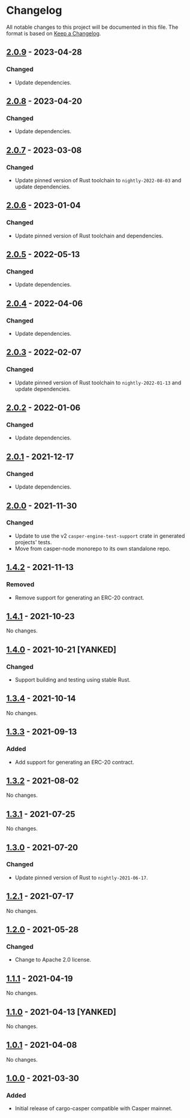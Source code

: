 # Changelog

All notable changes to this project will be documented in this file.  The format is based on [Keep a Changelog].

[comment]: <> (Added:      new features)
[comment]: <> (Changed:    changes in existing functionality)
[comment]: <> (Deprecated: soon-to-be removed features)
[comment]: <> (Removed:    now removed features)
[comment]: <> (Fixed:      any bug fixes)
[comment]: <> (Security:   in case of vulnerabilities)



## [2.0.9] - 2023-04-28

### Changed
* Update dependencies.



## [2.0.8] - 2023-04-20

### Changed
* Update dependencies.



## [2.0.7] - 2023-03-08

### Changed
* Update pinned version of Rust toolchain to `nightly-2022-08-03` and update dependencies.



## [2.0.6] - 2023-01-04

### Changed
* Update pinned version of Rust toolchain and dependencies.



## [2.0.5] - 2022-05-13

### Changed
* Update dependencies.



## [2.0.4] - 2022-04-06

### Changed
* Update dependencies.



## [2.0.3] - 2022-02-07

### Changed
* Update pinned version of Rust toolchain to `nightly-2022-01-13` and update dependencies.



## [2.0.2] - 2022-01-06

### Changed
* Update dependencies.



## [2.0.1] - 2021-12-17

### Changed
* Update dependencies.



## [2.0.0] - 2021-11-30

### Changed
* Update to use the v2 `casper-engine-test-support` crate in generated projects' tests.
* Move from casper-node monorepo to its own standalone repo.



## [1.4.2] - 2021-11-13

### Removed
* Remove support for generating an ERC-20 contract.



## [1.4.1] - 2021-10-23

No changes.



## [1.4.0] - 2021-10-21 [YANKED]

### Changed
* Support building and testing using stable Rust.



## [1.3.4] - 2021-10-14

No changes.



## [1.3.3] - 2021-09-13

### Added
* Add support for generating an ERC-20 contract.



## [1.3.2] - 2021-08-02

No changes.



## [1.3.1] - 2021-07-25

No changes.



## [1.3.0] - 2021-07-20

### Changed
* Update pinned version of Rust to `nightly-2021-06-17`.



## [1.2.1] - 2021-07-17

No changes.



## [1.2.0] - 2021-05-28

### Changed
* Change to Apache 2.0 license.



## [1.1.1] - 2021-04-19

No changes.



## [1.1.0] - 2021-04-13 [YANKED]

No changes.



## [1.0.1] - 2021-04-08

No changes.



## [1.0.0] - 2021-03-30

### Added
* Initial release of cargo-casper compatible with Casper mainnet.



[Keep a Changelog]: https://keepachangelog.com/en/1.0.0
[unreleased]: https://github.com/casper-ecosystem/cargo-casper/compare/v2.0.9...dev
[2.0.9]: https://github.com/casper-ecosystem/cargo-casper/compare/v2.0.8...v2.0.9
[2.0.8]: https://github.com/casper-ecosystem/cargo-casper/compare/v2.0.7...v2.0.8
[2.0.7]: https://github.com/casper-ecosystem/cargo-casper/compare/v2.0.6...v2.0.7
[2.0.6]: https://github.com/casper-ecosystem/cargo-casper/compare/v2.0.5...v2.0.6
[2.0.5]: https://github.com/casper-ecosystem/cargo-casper/compare/v2.0.4...v2.0.5
[2.0.4]: https://github.com/casper-ecosystem/cargo-casper/compare/v2.0.3...v2.0.4
[2.0.3]: https://github.com/casper-ecosystem/cargo-casper/compare/v2.0.2...v2.0.3
[2.0.2]: https://github.com/casper-ecosystem/cargo-casper/compare/v2.0.1...v2.0.2
[2.0.1]: https://github.com/casper-ecosystem/cargo-casper/compare/v2.0.0...v2.0.1
[2.0.0]: https://github.com/casper-ecosystem/cargo-casper/compare/v1.4.2...v2.0.0
[1.4.2]: https://github.com/casper-ecosystem/cargo-casper/compare/v1.4.1...v1.4.2
[1.4.1]: https://github.com/casper-ecosystem/cargo-casper/compare/v1.4.0...v1.4.1
[1.4.0]: https://github.com/casper-ecosystem/cargo-casper/compare/v1.3.3...v1.4.0
[1.3.4]: https://github.com/casper-ecosystem/cargo-casper/compare/v1.3.3...v1.3.4
[1.3.3]: https://github.com/casper-ecosystem/cargo-casper/compare/v1.3.2...v1.3.3
[1.3.2]: https://github.com/casper-ecosystem/cargo-casper/compare/v1.3.1...v1.3.2
[1.3.1]: https://github.com/casper-ecosystem/cargo-casper/compare/v1.3.0...v1.3.1
[1.3.0]: https://github.com/casper-ecosystem/cargo-casper/compare/v1.2.1...v1.3.0
[1.2.1]: https://github.com/casper-ecosystem/cargo-casper/compare/v1.2.0...v1.2.1
[1.2.0]: https://github.com/casper-ecosystem/cargo-casper/compare/v1.1.1...v1.2.0
[1.1.1]: https://github.com/casper-ecosystem/cargo-casper/compare/v1.1.0...v1.1.1
[1.1.0]: https://github.com/casper-ecosystem/cargo-casper/compare/v1.0.1...v1.1.0
[1.0.1]: https://github.com/casper-ecosystem/cargo-casper/compare/v1.0.0...v1.0.1
[1.0.0]: https://github.com/casper-ecosystem/cargo-casper/tree/v1.0.0
